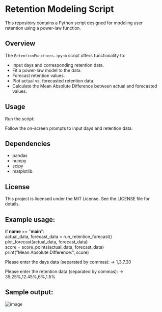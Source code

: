 # Retention Modeling Script

This repository contains a Python script designed for modeling user retention using a power-law function.

## Overview

The `RetentionFunctions.ipynb` script offers functionality to:
- Input days and corresponding retention data.
- Fit a power-law model to the data.
- Forecast retention values.
- Plot actual vs. forecasted retention data.
- Calculate the Mean Absolute Difference between actual and forecasted values.

## Usage

Run the script:

Follow the on-screen prompts to input days and retention data.

## Dependencies

- pandas
- numpy
- scipy
- matplotlib

## License

This project is licensed under the MIT License. See the LICENSE file for details.

## Example usage:
if __name__ == "__main__":  
    actual_data, forecast_data = run_retention_forecast()  
    plot_forecast(actual_data, forecast_data)  
    score = score_points(actual_data, forecast_data)  
    print("Mean Absolute Difference:", score)  

Please enter the days data (separated by commas): -> 1,3,7,30  

Please enter the retention data (separated by commas): -> 35.25%,12.45%,6%,1.5%  

## Sample output:  

![image](https://github.com/a1441/RetentionCurve/assets/49153959/114fee91-5b71-4b12-be87-6c07948e219a)
